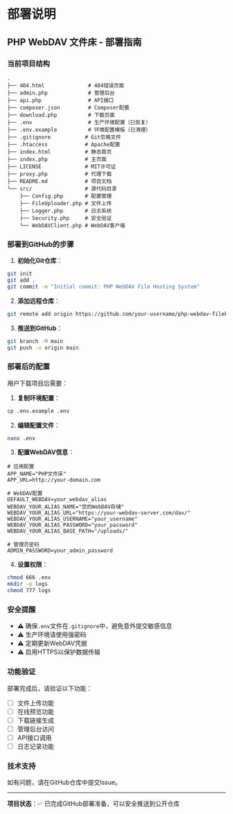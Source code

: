 # 部署说明

## PHP WebDAV 文件床 - 部署指南

### 当前项目结构

```
.
├── 404.html              # 404错误页面
├── admin.php             # 管理后台
├── api.php               # API接口
├── composer.json         # Composer配置
├── download.php          # 下载页面
├── .env                  # 生产环境配置（已恢复）
├── .env.example          # 环境配置模板（已清理）
├── .gitignore           # Git忽略文件
├── .htaccess            # Apache配置
├── index.html           # 静态首页
├── index.php            # 主页面
├── LICENSE              # MIT许可证
├── proxy.php            # 代理下载
├── README.md            # 项目文档
└── src/                 # 源代码目录
    ├── Config.php       # 配置管理
    ├── FileUploader.php # 文件上传
    ├── Logger.php       # 日志系统
    ├── Security.php     # 安全验证
    └── WebDAVClient.php # WebDAV客户端
```

### 部署到GitHub的步骤

1. **初始化Git仓库**：
```bash
git init
git add .
git commit -m "Initial commit: PHP WebDAV File Hosting System"
```

2. **添加远程仓库**：
```bash
git remote add origin https://github.com/your-username/php-webdav-filebed.git
```

3. **推送到GitHub**：
```bash
git branch -M main
git push -u origin main
```

### 部署后的配置

用户下载项目后需要：

1. **复制环境配置**：
```bash
cp .env.example .env
```

2. **编辑配置文件**：
```bash
nano .env
```

3. **配置WebDAV信息**：
```env
# 应用配置
APP_NAME="PHP文件床"
APP_URL=http://your-domain.com

# WebDAV配置
DEFAULT_WEBDAV=your_webdav_alias
WEBDAV_YOUR_ALIAS_NAME="您的WebDAV存储"
WEBDAV_YOUR_ALIAS_URL="https://your-webdav-server.com/dav/"
WEBDAV_YOUR_ALIAS_USERNAME="your_username"
WEBDAV_YOUR_ALIAS_PASSWORD="your_password"
WEBDAV_YOUR_ALIAS_BASE_PATH="/uploads/"

# 管理员密码
ADMIN_PASSWORD=your_admin_password
```

4. **设置权限**：
```bash
chmod 666 .env
mkdir -p logs
chmod 777 logs
```

### 安全提醒

- ⚠️ 确保`.env`文件在`.gitignore`中，避免意外提交敏感信息
- ⚠️ 生产环境请使用强密码
- ⚠️ 定期更新WebDAV凭据
- ⚠️ 启用HTTPS以保护数据传输

### 功能验证

部署完成后，请验证以下功能：

- [ ] 文件上传功能
- [ ] 在线预览功能
- [ ] 下载链接生成
- [ ] 管理后台访问
- [ ] API接口调用
- [ ] 日志记录功能

### 技术支持

如有问题，请在GitHub仓库中提交Issue。

---

**项目状态**：✅ 已完成GitHub部署准备，可以安全推送到公开仓库
